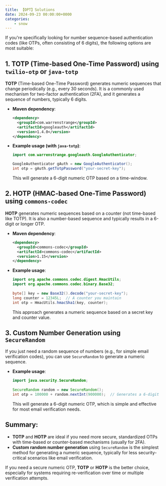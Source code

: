 ```yaml
---
title: 【OPT】Solutions
date: 2024-09-23 00:00:00+0000
categories: 
    - snow
---
```



If you're specifically looking for number sequence-based authentication codes (like OTPs, often consisting of 6 digits), the following options are most suitable:

## 1. **TOTP (Time-based One-Time Password) using `twilio-otp` or `java-totp`**

   **TOTP** (Time-based One-Time Password) generates numeric sequences that change periodically (e.g., every 30 seconds). It is a commonly used mechanism for two-factor authentication (2FA), and it generates a sequence of numbers, typically 6 digits.

   - **Maven dependency**:
     ```xml
     <dependency>
       <groupId>com.warrenstrange</groupId>
       <artifactId>googleauth</artifactId>
       <version>1.4.0</version>
     </dependency>
     ```

   - **Example usage (with `java-totp`)**:
     ```java
     import com.warrenstrange.googleauth.GoogleAuthenticator;
     
     GoogleAuthenticator gAuth = new GoogleAuthenticator();
     int otp = gAuth.getTotpPassword("your-secret-key");
     ```
      This will generate a 6-digit numeric OTP based on a time-window.

## 2. **HOTP (HMAC-based One-Time Password) using `commons-codec`**
   **HOTP** generates numeric sequences based on a counter (not time-based like TOTP). It is also a number-based sequence and typically results in a 6-digit or longer OTP.

   - **Maven dependency**:
     ```xml
     <dependency>
       <groupId>commons-codec</groupId>
       <artifactId>commons-codec</artifactId>
       <version>1.15</version>
     </dependency>
     ```

   - **Example usage**:
     ```java
     import org.apache.commons.codec.digest.HmacUtils;
     import org.apache.commons.codec.binary.Base32;
   
     byte[] key = new Base32().decode("your-secret-key");
     long counter = 12345L;  // A counter you maintain
     int otp = HmacUtils.hmacSha1(key, counter);
     ```
      This approach generates a numeric sequence based on a secret key and counter value.

## 3. **Custom Number Generation using `SecureRandom`**
   If you just need a random sequence of numbers (e.g., for simple email verification codes), you can use `SecureRandom` to generate a numeric sequence.

   - **Example usage**:
     ```java
     import java.security.SecureRandom;
   
     SecureRandom random = new SecureRandom();
     int otp = 100000 + random.nextInt(900000);  // Generates a 6-digit number
     ```
      This will generate a 6-digit numeric OTP, which is simple and effective for most email verification needs.

## Summary:
- **TOTP** and **HOTP** are ideal if you need more secure, standardized OTPs with time-based or counter-based mechanisms (usually for 2FA).
- **Custom random number generation** using `SecureRandom` is the simplest method for generating a numeric sequence, typically for less security-critical scenarios like email verification.

If you need a secure numeric OTP, **TOTP** or **HOTP** is the better choice, especially for systems requiring re-verification over time or multiple verification attempts.